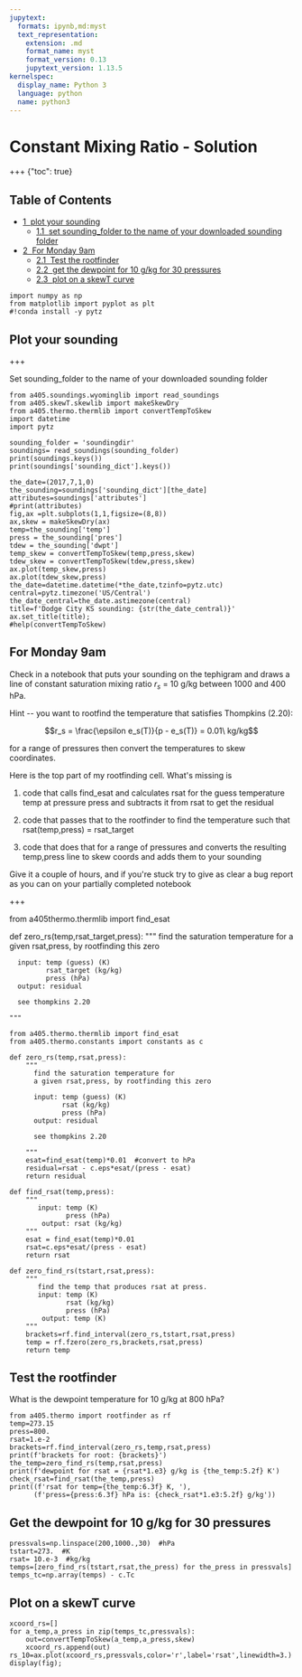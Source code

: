 ```yaml
---
jupytext:
  formats: ipynb,md:myst
  text_representation:
    extension: .md
    format_name: myst
    format_version: 0.13
    jupytext_version: 1.13.5
kernelspec:
  display_name: Python 3
  language: python
  name: python3
---
```


# Constant Mixing Ratio - Solution

+++ {"toc": true}

## Table of Contents

<div class="toc" style="margin-top: 1em;"><ul class="toc-item"><li><span><a href="#plot-your-sounding" data-toc-modified-id="plot-your-sounding-1"><span class="toc-item-num">1&nbsp;&nbsp;</span>plot your sounding</a></span><ul class="toc-item"><li><span><a href="#set-sounding_folder-to-the-name-of-your-downloaded-sounding-folder" data-toc-modified-id="set-sounding_folder-to-the-name-of-your-downloaded-sounding-folder-1.1"><span class="toc-item-num">1.1&nbsp;&nbsp;</span>set sounding_folder to the name of your downloaded sounding folder</a></span></li></ul></li><li><span><a href="#For-Monday-9am" data-toc-modified-id="For-Monday-9am-2"><span class="toc-item-num">2&nbsp;&nbsp;</span>For Monday 9am</a></span><ul class="toc-item"><li><span><a href="#Test-the-rootfinder" data-toc-modified-id="Test-the-rootfinder-2.1"><span class="toc-item-num">2.1&nbsp;&nbsp;</span>Test the rootfinder</a></span></li><li><span><a href="#get-the-dewpoint-for-10-g/kg-for-30-pressures" data-toc-modified-id="get-the-dewpoint-for-10-g/kg-for-30-pressures-2.2"><span class="toc-item-num">2.2&nbsp;&nbsp;</span>get the dewpoint for 10 g/kg for 30 pressures</a></span></li><li><span><a href="#plot-on-a-skewT-curve" data-toc-modified-id="plot-on-a-skewT-curve-2.3"><span class="toc-item-num">2.3&nbsp;&nbsp;</span>plot on a skewT curve</a></span></li></ul></li></ul></div>

```{code-cell} ipython3
import numpy as np
from matplotlib import pyplot as plt
#!conda install -y pytz
```

## Plot your sounding

+++

Set sounding_folder to the name of your downloaded sounding folder

```{code-cell} ipython3
from a405.soundings.wyominglib import read_soundings
from a405.skewT.skewlib import makeSkewDry
from a405.thermo.thermlib import convertTempToSkew
import datetime
import pytz

sounding_folder = 'soundingdir'
soundings= read_soundings(sounding_folder)
print(soundings.keys())
print(soundings['sounding_dict'].keys())
```

```{code-cell} ipython3
the_date=(2017,7,1,0)
the_sounding=soundings['sounding_dict'][the_date]
attributes=soundings['attributes']
#print(attributes)
fig,ax =plt.subplots(1,1,figsize=(8,8))
ax,skew = makeSkewDry(ax)
temp=the_sounding['temp']
press = the_sounding['pres']
tdew = the_sounding['dwpt']
temp_skew = convertTempToSkew(temp,press,skew)
tdew_skew = convertTempToSkew(tdew,press,skew)
ax.plot(temp_skew,press)
ax.plot(tdew_skew,press)
the_date=datetime.datetime(*the_date,tzinfo=pytz.utc)
central=pytz.timezone('US/Central')
the_date_central=the_date.astimezone(central)
title=f'Dodge City KS sounding: {str(the_date_central)}'
ax.set_title(title);
#help(convertTempToSkew)
```

## For Monday 9am

Check in a notebook that puts your sounding on the tephigram and draws a line of constant saturation mixing ratio 
$r_s$ = 10 g/kg between 1000 and  400 hPa.  

Hint -- you want to rootfind the temperature that satisfies Thompkins (2.20):

$$r_s = \frac{\epsilon e_s(T)}{p - e_s(T)} = 0.01\ kg/kg$$

for a range of pressures then convert the temperatures to skew coordinates.

Here is the top part of my rootfinding cell.  What's missing is

1) code that calls find_esat and calculates rsat for the guess temperature temp at pressure press and subtracts it from rsat to get the residual

2) code that passes that to the rootfinder to find the temperature such that rsat(temp,press) = rsat_target

3) code that does that for a range of pressures and converts the resulting temp,press line to skew coords and adds them to your sounding

Give it a couple of hours, and if you're stuck try to give as clear a bug report as you can on your partially completed notebook

+++

from a405thermo.thermlib import find_esat

def zero_rs(temp,rsat_target,press):
    """
      find the saturation temperature for 
      a given rsat,press, by rootfinding this zero
      
      input: temp (guess) (K)
             rsat_target (kg/kg)
             press (hPa)
      output: residual
      
      see thompkins 2.20
     
    """

```{code-cell} ipython3
from a405.thermo.thermlib import find_esat
from a405.thermo.constants import constants as c

def zero_rs(temp,rsat,press):
    """
      find the saturation temperature for 
      a given rsat,press, by rootfinding this zero
      
      input: temp (guess) (K)
             rsat (kg/kg)
             press (hPa)
      output: residual
      
      see thompkins 2.20
     
    """
    esat=find_esat(temp)*0.01  #convert to hPa
    residual=rsat - c.eps*esat/(press - esat)
    return residual

def find_rsat(temp,press):
    """
       input: temp (K)
              press (hPa)
        output: rsat (kg/kg)
    """
    esat = find_esat(temp)*0.01
    rsat=c.eps*esat/(press - esat)
    return rsat

def zero_find_rs(tstart,rsat,press):
    """
       find the temp that produces rsat at press.
       input: temp (K)
              rsat (kg/kg)
              press (hPa)
        output: temp (K)
    """
    brackets=rf.find_interval(zero_rs,tstart,rsat,press)
    temp = rf.fzero(zero_rs,brackets,rsat,press)
    return temp
```

## Test the rootfinder

What is the dewpoint temperature for 10 g/kg at 800 hPa?

```{code-cell} ipython3
from a405.thermo import rootfinder as rf
temp=273.15
press=800.
rsat=1.e-2
brackets=rf.find_interval(zero_rs,temp,rsat,press)
print(f'brackets for root: {brackets}')
the_temp=zero_find_rs(temp,rsat,press)
print(f'dewpoint for rsat = {rsat*1.e3} g/kg is {the_temp:5.2f} K')
check_rsat=find_rsat(the_temp,press)
print((f'rsat for temp={the_temp:6.3f} K, '), 
      (f'press={press:6.3f} hPa is: {check_rsat*1.e3:5.2f} g/kg'))
```

## Get the dewpoint for 10 g/kg for 30 pressures

```{code-cell} ipython3
pressvals=np.linspace(200,1000.,30)  #hPa
tstart=273.  #K
rsat= 10.e-3  #kg/kg
temps=[zero_find_rs(tstart,rsat,the_press) for the_press in pressvals]
temps_tc=np.array(temps) - c.Tc
```

## Plot on a skewT curve

```{code-cell} ipython3
xcoord_rs=[]
for a_temp,a_press in zip(temps_tc,pressvals):
    out=convertTempToSkew(a_temp,a_press,skew)
    xcoord_rs.append(out)
rs_10=ax.plot(xcoord_rs,pressvals,color='r',label='rsat',linewidth=3.)
display(fig);
```

```{code-cell} ipython3

```
